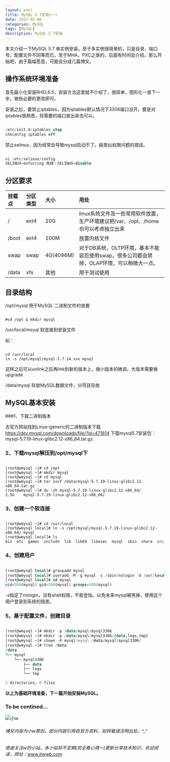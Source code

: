 ```yaml
---
layout: post
title: MySQL 5.7安装(一)
date: 2017-05-06
categories: MySQL
tags: [MySQL]
description: MySQL 5.7安装
---
```



本文介绍一下MySQL 5.7 单实例安装，至于多实例很简单的，只是目录、端口号、配置文件不同等而已，至于MHA，PXC之类的，后面有时间会介绍，那么开始吧，由于篇幅愿意，可能会分成几篇博文。

## 操作系统环境准备

首先最小化安装RHEL6.5，安装方法这里就不介绍了，很简单，图形化一直下一步，做些必要的更改即可。

安装之后，要禁止iptables，因为iptables默认情况下3306端口没开。要是对iptables很熟悉，将需要的端口放出来也可以。

```sql

/etc/init.d/iptables stop
chkconfig iptables off

```

禁止selinux，因为经常会导致mysql启动不了。报类似权限问题的错误。

```sql

vi /etc/selinux/config
SELINUX=enforcing 改成：SELINUX=disable

```

## 分区要求

|挂载点 |  分区类型 | 大小     |  用处
|:------|:----------|:---------|:---------
|/      |  ext4     |20G       |  linux系统文件及一些常用软件放置，生产环境建议把/var、/opt、/home也可以考虑独立出来
|/boot  |  ext4     |100M      |  放置内核文件
|swap   |  swap     |4G(4096M) |  对于DB系统，OLTP环境，基本不能容忍使用swap，很多公司都会禁掉，OLAP环境，可以稍微大一点。
|/data  |  xfs      |其他      |  用于测试使用
    

## 目录结构

/opt/mysql  用于MySQL 二进制文件的放置

```shell

#cd /opt & mkdir mysql

```

/usr/local/msyql  软连接到安装文件

如：

```shell

cd /usr/local
ln -s /opt/mysql/mysql-5.7.14.xxx mysql

```

这样之后可以unlink之后再link到新的版本上，做小版本的微调，大版本需要做upgrade

/data/mysql   存放MySQL数据文件，分项目存放


## MySQL基本安装

###1、下载二进制版本

去官方网站找到Linux-generic的二进制版本下载
https://dev.mysql.com/downloads/file/?id=471614
下载mysql5.7安装包：mysql-5.7.19-linux-glibc2.12-x86_64.tar.gz


### 2、下载mysql解压到/opt/mysql下

```shell

[root@wmysql ~]# cd /opt
[root@wmysql ~]# mkdir mysql
[root@wmysql ~]# cd mysql
[root@wmysql ~]# tar zxvf /data/mysql-5.7.19-linux-glibc2.12-x86_64.tar.gz
[root@wmysql ~]# du -sh mysql-5.7.19-linux-glibc2.12-x86_64/
2.5G    mysql-5.7.19-linux-glibc2.12-x86_64/

```

### 3、创建一个软连接

```shell

[root@wmysql ~]# cd /usr/local
[root@wmysql local]# ln -s /opt/mysql/mysql-5.7.19-linux-glibc2.12-x86_64/ mysql
[root@wmysql local]# ls
bin  etc  games  include  lib  lib64  libexec  mysql  sbin  share  src

```

### 4、创建用户

```sql

[root@wmysql local]# groupadd mysql
[root@wmysql local]# useradd -M -g mysql -s /sbin/nologin -d /usr/local/mysql mysql
[root@wmysql local]# id mysql
uid=500(mysql) gid=500(mysql) groups=500(mysql)

```

-s指定了nologin，没有shell权限，不能登陆。以免未来mysql被黑掉，使用这个用户登录到系统的隐患。



### 5、基于配置文件，创建目录

```sql

[root@wmysql ~]# mkdir -p /data/mysql/mysql3306
[root@wmysql ~]# mkdir -p /data/mysql/mysql3306/{data,logs,tmp}
[root@wmysql ~]# chown -R mysql:mysql /data/mysql/mysql3306/
[root@wmysql ~]# tree /data
/data
└── mysql
    └── mysql3306
        ├── data
        ├── logs
        └── tmp

5 directories, 0 files

```


**以上为基础环境准备，下一篇开始安装MySQL。**

### To be contined...


![小w](https://wx2.sinaimg.cn/mw1024/891ecf4fly1fr361nvrcnj207w07sad7.jpg)

###### 博文内容为小w原创，部分内容引用自官方资料，如转载请注明出处。^_^

###### 感谢关注w的小站，本小站将不定期(完全看心情～)更新分享技术知识，欢迎阅读，网址：www.itwwb.com
